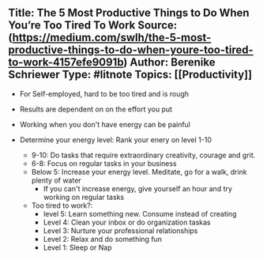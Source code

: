 ---
---
**Title:** The 5 Most Productive Things to Do When You’re Too Tired To Work 
**Source:** (https://medium.com/swlh/the-5-most-productive-things-to-do-when-youre-too-tired-to-work-4157efe9091b)
**Author:** Berenike Schriewer
**Type:** #litnote 
**Topics:** [[Productivity]]
----

- For Self-employed, hard to be too tired and is rough
- Results are dependent on on the effort you put
- Working when you don't have energy can be painful 

- Determine your energy level: Rank your enery on level 1-10
	- 9-10: Do tasks that require extraordinary creativity, courage and grit.
	- 6-8:  Focus on regular tasks in your business
	- Below 5: Increase your energy level. Meditate, go for a walk, drink plenty of water
		- If you can't increase energy, give yourself an hour and try working on regular tasks
	- Too tired to work?:
		- level 5: Learn something new. Consume instead of creating
		- Level 4: Clean your inbox or do organization taskas
		- Level 3: Nurture your professional relationships
		- Level 2: Relax and do something fun
		- Level 1: Sleep or Nap